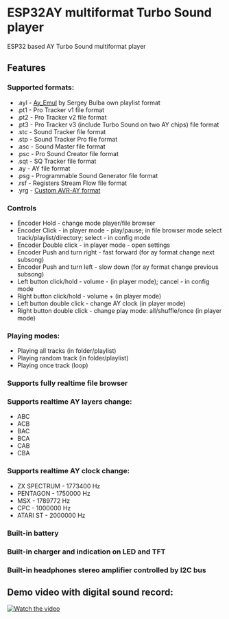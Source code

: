 # ESP32AY multiformat Turbo Sound player
ESP32 based AY Turbo Sound multiformat player
## Features
### Supported formats:
- .ayl - [Ay_Emul](https://bulba.untergrund.net/emulator_e.htm) by Sergey Bulba own playlist format
- .pt1 - Pro Tracker v1 file format
- .pt2 - Pro Tracker v2 file format
- .pt3 - Pro Tracker v3 (include Turbo Sound on two AY chips) file format
- .stc - Sound Tracker file format
- .stp - Sound Tracker Pro file format
- .asc - Sound Master file format 
- .psc - Pro Sound Creator file format
- .sqt - SQ Tracker file format
- .ay  - AY file format
- .psg - Programmable Sound Generator file format
- .rsf - Registers Stream Flow file format
- .yrg - [Custom AVR-AY format](https://www.avray.ru/ru/avr-ay-player/)

### Controls
- Encoder Hold - change mode player/file browser
- Encoder Click - in player mode - play/pause; in file browser mode select track/playlist/directory; select - in config mode
- Encoder Double click - in player mode - open settings
- Encoder Push and turn right - fast forward (for ay format change next subsong)
- Encoder Push and turn left - slow down (for ay format change previous subsong)
- Left button click/hold - volume - (in player mode); cancel - in config mode
- Right button click/hold - volume + (in player mode)
- Left button double click - change AY clock (in player mode)
- Right button double click - change play mode: all/shuffle/once (in player mode)

### Playing modes:
- Playing all tracks (in folder/playlist)
- Playing random track (in folder/playlist)
- Playing once track (loop)

### Supports fully realtime file browser

### Supports realtime AY layers change:
- ABC
- ACB
- BAC
- BCA
- CAB
- CBA

### Supports realtime AY clock change:
- ZX SPECTRUM - 1773400 Hz
- PENTAGON - 1750000 Hz
- MSX - 1789772 Hz
- CPC - 1000000 Hz
- ATARI ST - 2000000 Hz

### Built-in battery

### Built-in charger and indication on LED and TFT

### Built-in headphones stereo amplifier controlled by I2C bus

## Demo video with digital sound record:

[![Watch the video](https://img.youtube.com/vi/-dr-m1xszBs/maxresdefault.jpg)](https://youtu.be/-dr-m1xszBs)
